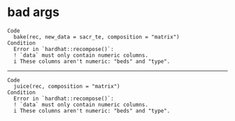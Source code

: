 # bad args

    Code
      bake(rec, new_data = sacr_te, composition = "matrix")
    Condition
      Error in `hardhat::recompose()`:
      ! `data` must only contain numeric columns.
      i These columns aren't numeric: "beds" and "type".

---

    Code
      juice(rec, composition = "matrix")
    Condition
      Error in `hardhat::recompose()`:
      ! `data` must only contain numeric columns.
      i These columns aren't numeric: "beds" and "type".

